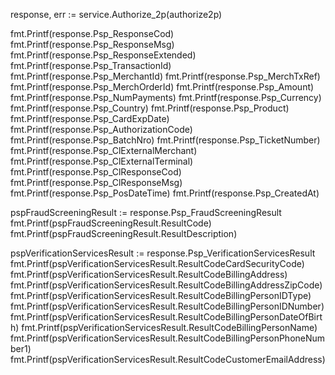 response, err := service.Authorize_2p(authorize2p)

fmt.Printf(response.Psp_ResponseCod)
fmt.Printf(response.Psp_ResponseMsg)
fmt.Printf(response.Psp_ResponseExtended)
fmt.Printf(response.Psp_TransactionId)
fmt.Printf(response.Psp_MerchantId)
fmt.Printf(response.Psp_MerchTxRef)
fmt.Printf(response.Psp_MerchOrderId)
fmt.Printf(response.Psp_Amount)
fmt.Printf(response.Psp_NumPayments)
fmt.Printf(response.Psp_Currency)
fmt.Printf(response.Psp_Country)
fmt.Printf(response.Psp_Product)
fmt.Printf(response.Psp_CardExpDate)
fmt.Printf(response.Psp_AuthorizationCode)
fmt.Printf(response.Psp_BatchNro)
fmt.Printf(response.Psp_TicketNumber)
fmt.Printf(response.Psp_ClExternalMerchant)
fmt.Printf(response.Psp_ClExternalTerminal)
fmt.Printf(response.Psp_ClResponseCod)
fmt.Printf(response.Psp_ClResponseMsg)
fmt.Printf(response.Psp_PosDateTime)
fmt.Printf(response.Psp_CreatedAt)

pspFraudScreeningResult := response.Psp_FraudScreeningResult
fmt.Printf(pspFraudScreeningResult.ResultCode)
fmt.Printf(pspFraudScreeningResult.ResultDescription)

pspVerificationServicesResult := response.Psp_VerificationServicesResult
fmt.Printf(pspVerificationServicesResult.ResultCodeCardSecurityCode)
fmt.Printf(pspVerificationServicesResult.ResultCodeBillingAddress)
fmt.Printf(pspVerificationServicesResult.ResultCodeBillingAddressZipCode)
fmt.Printf(pspVerificationServicesResult.ResultCodeBillingPersonIDType)
fmt.Printf(pspVerificationServicesResult.ResultCodeBillingPersonIDNumber)
fmt.Printf(pspVerificationServicesResult.ResultCodeBillingPersonDateOfBirth)
fmt.Printf(pspVerificationServicesResult.ResultCodeBillingPersonName)
fmt.Printf(pspVerificationServicesResult.ResultCodeBillingPersonPhoneNumber1)
fmt.Printf(pspVerificationServicesResult.ResultCodeCustomerEmailAddress)
